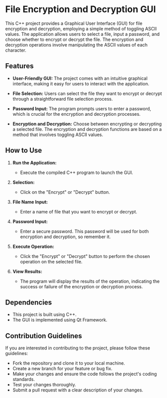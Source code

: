 # File Encryption and Decryption GUI

This C++ project provides a Graphical User Interface (GUI) for file encryption and decryption, employing a simple method of toggling ASCII values. The application allows users to select a file, input a password, and choose whether to encrypt or decrypt the file. The encryption and decryption operations involve manipulating the ASCII values of each character.
 
## Features

- **User-Friendly GUI:** The project comes with an intuitive graphical interface, making it easy for users to interact with the application.

- **File Selection:** Users can select the file they want to encrypt or decrypt through a straightforward file selection process.

- **Password Input:** The program prompts users to enter a password, which is crucial for the encryption and decryption processes.

- **Encryption and Decryption:** Choose between encrypting or decrypting a selected file. The encryption and decryption functions are based on a method that involves toggling ASCII values.

## How to Use

1. **Run the Application:**
   - Execute the compiled C++ program to launch the GUI.

2. **Selection:**
   - Click on the "Encrypt" or "Decrypt" button.
     
3. **File Name Input:**
   - Enter a name of file that you want to encrypt or decrypt.

3. **Password Input:**
   - Enter a secure password. This password will be used for both encryption and decryption, so remember it.
     
5. **Execute Operation:**
   - Click the "Encrypt" or "Decrypt" button to perform the chosen operation on the selected file.

6. **View Results:**
   - The program will display the results of the operation, indicating the success or failure of the encryption or decryption process.

## Dependencies

- This project is built using C++.
- The GUI is implemented using Qt Framework.

## Contribution Guidelines

If you are interested in contributing to the project, please follow these guidelines:

- Fork the repository and clone it to your local machine.
- Create a new branch for your feature or bug fix.
- Make your changes and ensure the code follows the project's coding standards.
- Test your changes thoroughly.
- Submit a pull request with a clear description of your changes.
